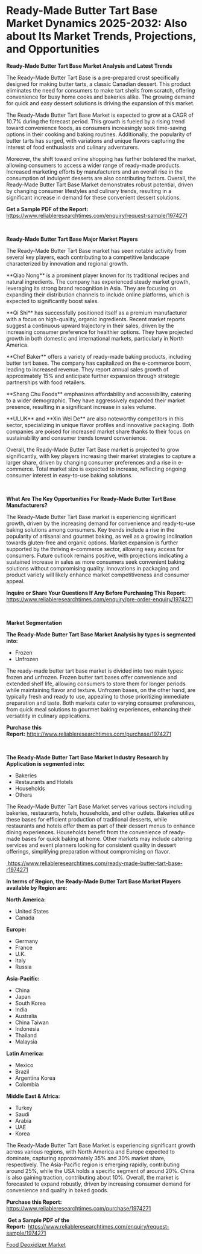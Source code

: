 <p><h1>Ready-Made Butter Tart Base Market Dynamics 2025-2032: Also about Its Market Trends, Projections, and Opportunities</h1></p><p><strong>Ready-Made Butter Tart Base Market Analysis and Latest Trends</strong></p>
<p><p>The Ready-Made Butter Tart Base is a pre-prepared crust specifically designed for making butter tarts, a classic Canadian dessert. This product eliminates the need for consumers to make tart shells from scratch, offering convenience for busy home cooks and bakeries alike. The growing demand for quick and easy dessert solutions is driving the expansion of this market.</p><p>The Ready-Made Butter Tart Base Market is expected to grow at a CAGR of 10.7% during the forecast period. This growth is fueled by a rising trend toward convenience foods, as consumers increasingly seek time-saving options in their cooking and baking routines. Additionally, the popularity of butter tarts has surged, with variations and unique flavors capturing the interest of food enthusiasts and culinary adventurers.</p><p>Moreover, the shift toward online shopping has further bolstered the market, allowing consumers to access a wider range of ready-made products. Increased marketing efforts by manufacturers and an overall rise in the consumption of indulgent desserts are also contributing factors. Overall, the Ready-Made Butter Tart Base Market demonstrates robust potential, driven by changing consumer lifestyles and culinary trends, resulting in a significant increase in demand for these convenient dessert solutions.</p></p>
<p><strong>Get a Sample PDF of the Report:&nbsp;</strong> <a href="https://www.reliableresearchtimes.com/enquiry/request-sample/1974271?utm_campaign=1994&utm_medium=2&utm_source=Github&utm_content=ia&utm_term=15022025&utm_id=ready-made-butter-tart-base">https://www.reliableresearchtimes.com/enquiry/request-sample/1974271</a></p>
<p>&nbsp;</p>
<p><strong>Ready-Made Butter Tart Base Major Market Players</strong></p>
<p><p>The Ready-Made Butter Tart Base market has seen notable activity from several key players, each contributing to a competitive landscape characterized by innovation and regional growth.</p><p>**Qiao Nong** is a prominent player known for its traditional recipes and natural ingredients. The company has experienced steady market growth, leveraging its strong brand recognition in Asia. They are focusing on expanding their distribution channels to include online platforms, which is expected to significantly boost sales.</p><p>**Qi Shi** has successfully positioned itself as a premium manufacturer with a focus on high-quality, organic ingredients. Recent market reports suggest a continuous upward trajectory in their sales, driven by the increasing consumer preference for healthier options. They have projected growth in both domestic and international markets, particularly in North America.</p><p>**Chef Baker** offers a variety of ready-made baking products, including butter tart bases. The company has capitalized on the e-commerce boom, leading to increased revenue. They report annual sales growth of approximately 15% and anticipate further expansion through strategic partnerships with food retailers.</p><p>**Shang Chu Foods** emphasizes affordability and accessibility, catering to a wider demographic. They have aggressively expanded their market presence, resulting in a significant increase in sales volume.</p><p>**ULUK** and **Xin Wei De** are also noteworthy competitors in this sector, specializing in unique flavor profiles and innovative packaging. Both companies are poised for increased market share thanks to their focus on sustainability and consumer trends toward convenience.</p><p>Overall, the Ready-Made Butter Tart Base market is projected to grow significantly, with key players increasing their market strategies to capture a larger share, driven by changing consumer preferences and a rise in e-commerce. Total market size is expected to increase, reflecting ongoing consumer interest in easy-to-use baking solutions.</p></p>
<p>&nbsp;</p>
<p><strong>What Are The Key Opportunities For Ready-Made Butter Tart Base Manufacturers?</strong></p>
<p><p>The Ready-Made Butter Tart Base market is experiencing significant growth, driven by the increasing demand for convenience and ready-to-use baking solutions among consumers. Key trends include a rise in the popularity of artisanal and gourmet baking, as well as a growing inclination towards gluten-free and organic options. Market expansion is further supported by the thriving e-commerce sector, allowing easy access for consumers. Future outlook remains positive, with projections indicating a sustained increase in sales as more consumers seek convenient baking solutions without compromising quality. Innovations in packaging and product variety will likely enhance market competitiveness and consumer appeal.</p></p>
<p><strong>Inquire or Share Your Questions If Any Before Purchasing This Report:</strong> <a href="https://www.reliableresearchtimes.com/enquiry/pre-order-enquiry/1974271?utm_campaign=1994&utm_medium=2&utm_source=Github&utm_content=ia&utm_term=15022025&utm_id=ready-made-butter-tart-base">https://www.reliableresearchtimes.com/enquiry/pre-order-enquiry/1974271</a></p>
<p>&nbsp;</p>
<p><strong>Market Segmentation</strong></p>
<p><strong>The Ready-Made Butter Tart Base Market Analysis by types is segmented into:</strong></p>
<p><ul><li>Frozen</li><li>Unfrozen</li></ul></p>
<p><p>The ready-made butter tart base market is divided into two main types: frozen and unfrozen. Frozen butter tart bases offer convenience and extended shelf life, allowing consumers to store them for longer periods while maintaining flavor and texture. Unfrozen bases, on the other hand, are typically fresh and ready to use, appealing to those prioritizing immediate preparation and taste. Both markets cater to varying consumer preferences, from quick meal solutions to gourmet baking experiences, enhancing their versatility in culinary applications.</p></p>
<p><strong>Purchase this Report:&nbsp;</strong><a href="https://www.reliableresearchtimes.com/purchase/1974271?utm_campaign=1994&utm_medium=2&utm_source=Github&utm_content=ia&utm_term=15022025&utm_id=ready-made-butter-tart-base">https://www.reliableresearchtimes.com/purchase/1974271</a></p>
<p>&nbsp;</p>
<p><strong>The Ready-Made Butter Tart Base Market Industry Research by Application is segmented into:</strong></p>
<p><ul><li>Bakeries</li><li>Restaurants and Hotels</li><li>Households</li><li>Others</li></ul></p>
<p><p>The Ready-Made Butter Tart Base Market serves various sectors including bakeries, restaurants, hotels, households, and other outlets. Bakeries utilize these bases for efficient production of traditional desserts, while restaurants and hotels offer them as part of their dessert menus to enhance dining experiences. Households benefit from the convenience of ready-made bases for quick baking at home. Other markets may include catering services and event planners looking for consistent quality in dessert offerings, simplifying preparation without compromising on flavor.</p></p>
<p><a href="https://www.reliableresearchtimes.com/ready-made-butter-tart-base-r1974271?utm_campaign=1994&utm_medium=2&utm_source=Github&utm_content=ia&utm_term=15022025&utm_id=ready-made-butter-tart-base">&nbsp;https://www.reliableresearchtimes.com/ready-made-butter-tart-base-r1974271</a></p>
<p><strong>In terms of Region, the Ready-Made Butter Tart Base Market Players available by Region are:</strong></p>
<p>
    <p> <strong> North America: </strong>
        <ul>
            <li>United States</li>
            <li>Canada</li>
        </ul>
        </p> 
    <p> <strong> Europe: </strong>
        <ul>
            <li>Germany</li>
            <li>France</li>
            <li>U.K.</li>
            <li>Italy</li>
            <li>Russia</li>
        </ul>
        </p> 
    <p> <strong> Asia-Pacific: </strong>
        <ul>
            <li>China</li>
            <li>Japan</li>
            <li>South Korea</li>
            <li>India</li>
            <li>Australia</li>
            <li>China Taiwan</li>
            <li>Indonesia</li>
            <li>Thailand</li>
            <li>Malaysia</li>
        </ul>
        </p> 
    <p> <strong> Latin America: </strong>
        <ul>
            <li>Mexico</li>
            <li>Brazil</li>
            <li>Argentina Korea</li>
            <li>Colombia</li>
        </ul>
        </p> 
    <p> <strong> Middle East & Africa: </strong>
        <ul>
            <li>Turkey</li>
            <li>Saudi</li>
            <li>Arabia</li>
            <li>UAE</li>
            <li>Korea</li>
        </ul>
    </p>
    </p>
<p><p>The Ready-Made Butter Tart Base Market is experiencing significant growth across various regions, with North America and Europe expected to dominate, capturing approximately 35% and 30% market share, respectively. The Asia-Pacific region is emerging rapidly, contributing around 25%, while the USA holds a specific segment of around 20%. China is also gaining traction, contributing about 10%. Overall, the market is forecasted to expand robustly, driven by increasing consumer demand for convenience and quality in baked goods.</p></p>
<p><strong>Purchase this Report: </strong><a href="https://www.reliableresearchtimes.com/purchase/1974271?utm_campaign=1994&utm_medium=2&utm_source=Github&utm_content=ia&utm_term=15022025&utm_id=ready-made-butter-tart-base">https://www.reliableresearchtimes.com/purchase/1974271</a></p>
<p>&nbsp;<strong>Get a Sample PDF of the Report:&nbsp;&nbsp;</strong><a href="https://www.reliableresearchtimes.com/enquiry/request-sample/1974271?utm_campaign=1994&utm_medium=2&utm_source=Github&utm_content=ia&utm_term=15022025&utm_id=ready-made-butter-tart-base">https://www.reliableresearchtimes.com/enquiry/request-sample/1974271</a></p>
<p><strong></strong></p>
<p><p><a href="https://github.com/juniordelafrance/Market-Research-Report-List-5/blob/main/food-deoxidizer-market.md?utm_campaign=1994&utm_medium=2&utm_source=Github&utm_content=ia&utm_term=15022025&utm_id=ready-made-butter-tart-base">Food Deoxidizer Market</a></p></p>